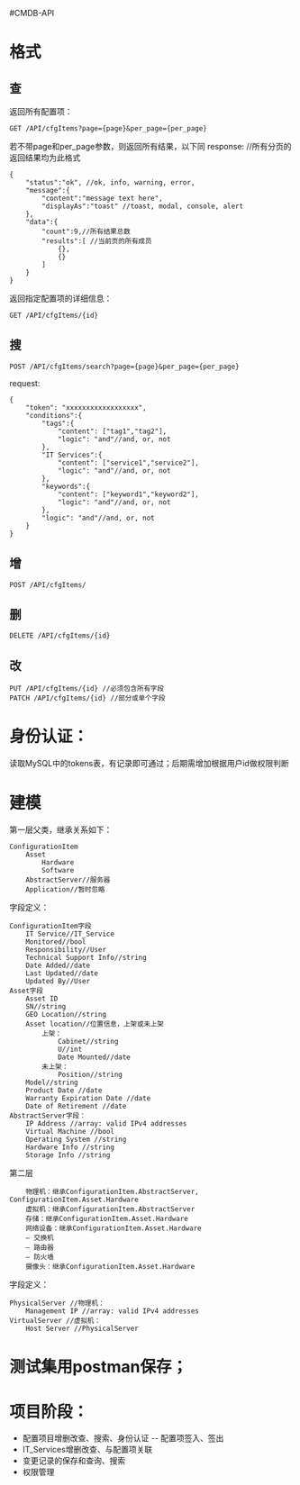 #CMDB-API

# 格式
## 查
返回所有配置项：
```
GET /API/cfgItems?page={page}&per_page={per_page}
```
若不带page和per_page参数，则返回所有结果，以下同
response: //所有分页的返回结果均为此格式
```
{
	"status":"ok", //ok, info, warning, error, 
	"message":{
		"content":"message text here",
		"displayAs":"toast" //toast, modal, console, alert
	},
	"data":{
		"count":9,//所有结果总数
		"results":[ //当前页的所有成员
			{},
			{}
		]
	}
}
```

返回指定配置项的详细信息：
```
GET /API/cfgItems/{id}
```
## 搜
```
POST /API/cfgItems/search?page={page}&per_page={per_page}
```
request:
```
{
	"token": "xxxxxxxxxxxxxxxxxx",
	"conditions":{
		"tags":{
			"content": ["tag1","tag2"],
			"logic": "and"//and, or, not
		},
		"IT Services":{
			"content": ["service1","service2"],
			"logic": "and"//and, or, not
		},
		"keywords":{
			"content": ["keyword1","keyword2"],
			"logic": "and"//and, or, not
		},
		"logic": "and"//and, or, not
	}
}
```
## 增
```
POST /API/cfgItems/
```
## 删
```
DELETE /API/cfgItems/{id}
```
## 改
```
PUT /API/cfgItems/{id} //必须包含所有字段
PATCH /API/cfgItems/{id} //部分或单个字段
```
# 身份认证：
读取MySQL中的tokens表，有记录即可通过；后期需增加根据用户id做权限判断

# 建模

第一层父类，继承关系如下：

```
ConfigurationItem
	Asset
		Hardware
		Software
	AbstractServer//服务器
	Application//暂时忽略
```

字段定义：

```
ConfigurationItem字段
	IT Service//IT_Service
	Monitored//bool
	Responsibility//User
	Technical Support Info//string
	Date Added//date
	Last Updated//date
	Updated By//User
Asset字段
	Asset ID
	SN//string
	GEO Location//string
	Asset location//位置信息，上架或未上架
		上架：
			Cabinet//string
			U//int
			Date Mounted//date
		未上架：
			Position//string
	Model//string
	Product Date //date
	Warranty Expiration Date //date
	Date of Retirement //date
AbstractServer字段：
	IP Address //array: valid IPv4 addresses
	Virtual Machine //bool
	Operating System //string
	Hardware Info //string
	Storage Info //string
```


第二层
```
	物理机：继承ConfigurationItem.AbstractServer, ConfigurationItem.Asset.Hardware
	虚拟机：继承ConfigurationItem.AbstractServer
	存储：继承ConfigurationItem.Asset.Hardware
	网络设备：继承ConfigurationItem.Asset.Hardware
	– 交换机 
	– 路由器 
	– 防火墙
	摄像头：继承ConfigurationItem.Asset.Hardware
```
字段定义：
```
PhysicalServer //物理机：
	Management IP //array: valid IPv4 addresses
VirtualServer //虚拟机：
	Host Server //PhysicalServer
```

# 测试集用postman保存；

# 项目阶段：
- 配置项目增删改查、搜索、身份认证
-- 配置项签入、签出
- IT_Services增删改查、与配置项关联
- 变更记录的保存和查询、搜索
- 权限管理


